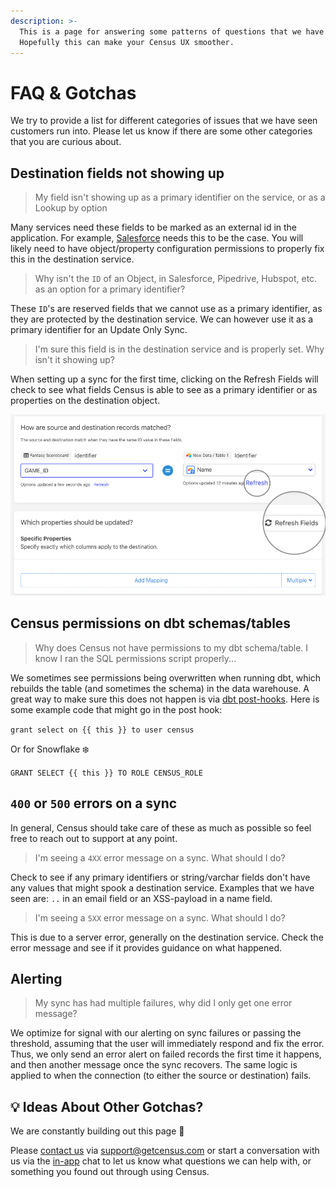 ```yaml
---
description: >-
  This is a page for answering some patterns of questions that we have seen.
  Hopefully this can make your Census UX smoother.
---
```


# FAQ & Gotchas

We try to provide a list for different categories of issues that we have seen customers run into. Please let us know if there are some other categories that you are curious about.

## Destination fields not showing up

> My field isn't showing up as a primary identifier on the service, or as a Lookup by option

Many services need these fields to be marked as an external id in the application. For example, [Salesforce](https://docs.getcensus.com/destinations/salesforce#creating-new-external-identifier-fields) needs this to be the case. You will likely need to have object/property configuration permissions to properly fix this in the destination service.

> Why isn't the `ID` of an Object, in Salesforce, Pipedrive, Hubspot, etc. as an option for a primary identifier?

These `ID`'s are reserved fields that we cannot use as a primary identifier, as they are protected by the destination service. We can however use it as a primary identifier for an Update Only Sync.

> I'm sure this field is in the destination service and is properly set. Why isn't it showing up?

When setting up a sync for the first time, clicking on the Refresh Fields will check to see what fields Census is able to see as a primary identifier or as properties on the destination object.

![Try clicking these buttons to pull available fields from the service and source](<../.gitbook/assets/Refresh Fields.png>)

## Census permissions on dbt schemas/tables

> Why does Census not have permissions to my dbt schema/table. I know I ran the SQL permissions script properly...

We sometimes see permissions being overwritten when running dbt, which rebuilds the table (and sometimes the schema) in the data warehouse. A great way to make sure this does not happen is via [dbt post-hooks](https://docs.getdbt.com/reference/resource-configs/pre-hook-post-hook). Here is some example code that might go in the post hook:

`grant select on {{ this }} to user census`

Or for Snowflake :snowflake:

`GRANT SELECT {{ this }} TO ROLE CENSUS_ROLE`

## `400` or `500` errors on a sync

In general, Census should take care of these as much as possible so feel free to reach out to support at any point.

> I'm seeing a `4XX` error message on a sync. What should I do?

Check to see if any primary identifiers or string/varchar fields don't have any values that might spook a destination service. Examples that we have seen are: `..` in an email field or an XSS-payload in a name field.

> I'm seeing a `5XX` error message on a sync. What should I do?

This is due to a server error, generally on the destination service. Check the error message and see if it provides guidance on what happened.

## Alerting

> My sync has had multiple failures, why did I only get one error message?

We optimize for signal with our alerting on sync failures or passing the threshold, assuming that the user will immediately respond and fix the error. Thus, we only send an error alert on failed records the first time it happens, and then another message once the sync recovers. The same logic is applied to when the connection (to either the source or destination) fails.

## 💡 Ideas About Other Gotchas?

We are constantly building out this page :construction:

Please [contact us](mailto:support@getcensus.com) via support@getcensus.com or start a conversation with us via the [in-app](https://app.getcensus.com) chat to let us know what questions we can help with, or something you found out through using Census.
